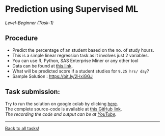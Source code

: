 # Prediction using Supervised ML  

_Level-Beginner (Task-1)_ 

## Procedure  
* Predict the percentage of an student based on the no. of study hours.  
* This is a simple linear regression task as it involves just 2 variables.  
* You can use R, Python, SAS Enterprise Miner or any other tool  
* Data can be found at [this link](http://bit.ly/w-data).  
* What will be predicted score if a student studies for ```9.25 hrs/ day```?  
* Sample Solution : https://bit.ly/2HxiGGJ  

## Task submission:  
Try to run the solution on google colab by clicking [here](https://colab.research.google.com/github/ravi-prakash1907/The-Spark-Foundation-Tasks/blob/main/Task1/task1.ipynb).  
The complete source-code is available at [this GitHub link](https://github.com/ravi-prakash1907/The-Spark-Foundation-Tasks/edit/main/Task1).  
_The recording the code and output can be at [YouTube](#)._  

---

[Back to all tasks!](../)
